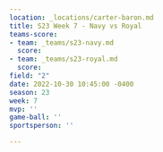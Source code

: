 ```yaml
---
location: _locations/carter-baron.md
title: S23 Week 7 - Navy vs Royal
teams-score:
- team: _teams/s23-navy.md
  score: 
- team: _teams/s23-royal.md
  score: 
field: "2"
date: 2022-10-30 10:45:00 -0400
season: 23
week: 7
mvp: ''
game-ball: ''
sportsperson: ''

---
```

